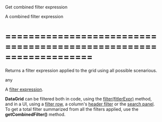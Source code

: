 <!--**
/*-------------------------------------------
    Auto-generated file. Do not modify.
-------------------------------------------

**-->
<!--d-->
Get combined filter expression
<!--/d-->
<!--rd-->A combined filter expression<!--/rd-->
===================================================================
===================================================================

<!--shortDescription-->
Returns a filter expression applied to the grid using all possible scenarious.
<!--/shortDescription-->

<!--returnType-->any<!--/returnType-->
<!--returnDescription-->
A <a href="/Documentation/16_1/Guide/Data_Layer/Data_Layer/#Reading_Data/Filtering">filter expression</a>.
<!--/returnDescription-->

<!--fullDescription-->
**DataGrid** can be filtered both in code, using the [filter(fitlerExpr)](/Documentation/ApiReference/UI_Widgets/dxDataGrid/Methods/#filterfilterExpr) method, and in a UI, using a [filter row](/Documentation/ApiReference/UI_Widgets/dxDataGrid/Configuration/filterRow/), a column's [header filter](/Documentation/ApiReference/UI_Widgets/dxDataGrid/Configuration/headerFilter/) or the [search panel](/Documentation/ApiReference/UI_Widgets/dxDataGrid/Configuration/searchPanel/). To get a total filter summarized from all the filters applied, use the **getCombinedFilter()** method.
<!--/fullDescription-->